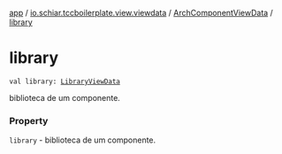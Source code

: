 [app](../../index.md) / [io.schiar.tccboilerplate.view.viewdata](../index.md) / [ArchComponentViewData](index.md) / [library](./library.md)

# library

`val library: `[`LibraryViewData`](../-library-view-data/index.md)

biblioteca de um componente.

### Property

`library` - biblioteca de um componente.